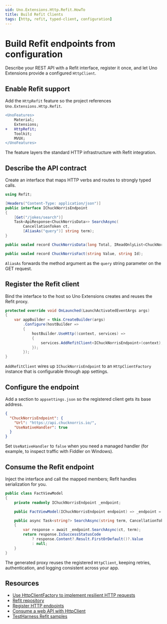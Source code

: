 ```yaml
---
uid: Uno.Extensions.Http.Refit.HowTo
title: Build Refit Clients
tags: [http, refit, typed-client, configuration]
---
```

# Build Refit endpoints from configuration

Describe your REST API with a Refit interface, register it once, and let Uno Extensions provide a configured `HttpClient`.

## Enable Refit support

Add the `HttpRefit` feature so the project references `Uno.Extensions.Http.Refit`.

```diff
<UnoFeatures>
    Material;
    Extensions;
+   HttpRefit;
    Toolkit;
    MVUX;
</UnoFeatures>
```

The feature layers the standard HTTP infrastructure with Refit integration.

## Describe the API contract

Create an interface that maps HTTP verbs and routes to strongly typed calls.

```csharp
using Refit;

[Headers("Content-Type: application/json")]
public interface IChuckNorrisEndpoint
{
    [Get("/jokes/search")]
    Task<ApiResponse<ChuckNorrisData>> SearchAsync(
        CancellationToken ct,
        [AliasAs("query")] string term);
}

public sealed record ChuckNorrisData(long Total, IReadOnlyList<ChuckNorrisFact> Result);

public sealed record ChuckNorrisFact(string Value, string Id);
```

`AliasAs` forwards the method argument as the `query` string parameter on the GET request.

## Register the Refit client

Bind the interface to the host so Uno Extensions creates and reuses the Refit proxy.

```csharp
protected override void OnLaunched(LaunchActivatedEventArgs args)
{
    var appBuilder = this.CreateBuilder(args)
        .Configure(hostBuilder =>
        {
            hostBuilder.UseHttp((context, services) =>
            {
                services.AddRefitClient<IChuckNorrisEndpoint>(context);
            });
        });
}
```

`AddRefitClient` wires up `IChuckNorrisEndpoint` to an `HttpClientFactory` instance that is configurable through app settings.

## Configure the endpoint

Add a section to `appsettings.json` so the registered client gets its base address.

```json
{
  "ChuckNorrisEndpoint": {
    "Url": "https://api.chucknorris.io/",
    "UseNativeHandler": true
  }
}
```

Set `UseNativeHandler` to `false` when you need a managed handler (for example, to inspect traffic with Fiddler on Windows).

## Consume the Refit endpoint

Inject the interface and call the mapped members; Refit handles serialization for you.

```csharp
public class FactViewModel
{
    private readonly IChuckNorrisEndpoint _endpoint;

    public FactViewModel(IChuckNorrisEndpoint endpoint) => _endpoint = endpoint;

    public async Task<string?> SearchAsync(string term, CancellationToken ct)
    {
        var response = await _endpoint.SearchAsync(ct, term);
        return response.IsSuccessStatusCode
            ? response.Content?.Result.FirstOrDefault()?.Value
            : null;
    }
}
```

The generated proxy reuses the registered `HttpClient`, keeping retries, authentication, and logging consistent across your app.

## Resources

- [Use HttpClientFactory to implement resilient HTTP requests](https://learn.microsoft.com/dotnet/architecture/microservices/implement-resilient-applications/use-httpclientfactory-to-implement-resilient-http-requests#benefits-of-using-ihttpclientfactory)
- [Refit repository](https://github.com/reactiveui/refit)
- [Register HTTP endpoints](xref:Uno.Extensions.Http.HowToHttp)
- [Consume a web API with HttpClient](xref:Uno.Development.ConsumeWebApi)
- [TestHarness Refit samples](https://github.com/unoplatform/uno.extensions/tree/main/testing/TestHarness/TestHarness.Shared/Ext/Http/Refit)
